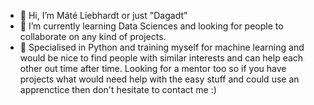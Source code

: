 - 👋 Hi, I’m Máté Liebhardt or just "Dagadt"
- 🌱 I’m currently learning Data Sciences and looking for people to collaborate on any kind of projects.
- 💞️ Specialised in Python and training myself for machine learning and would be nice to find people with similar interests and can help each other out time after time. Looking 
for a mentor too so if you have projects what would need help with the easy stuff and could use an apprenctice then don't hesitate to contact me :)

<!---
Dagadt/Dagadt is a ✨ special ✨ repository because its `README.md` (this file) appears on your GitHub profile.
You can click the Preview link to take a look at your changes.
--->
